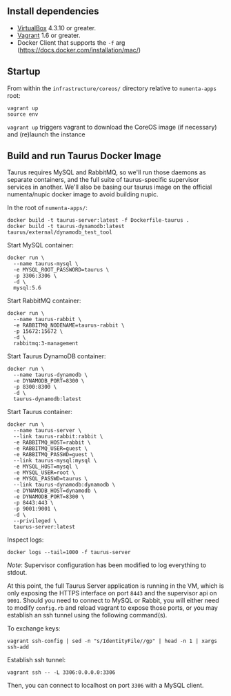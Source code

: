 Install dependencies
--------------------

* [VirtualBox](https://www.virtualbox.org/wiki/Downloads) 4.3.10 or greater.
* [Vagrant](http://www.vagrantup.com/downloads.html) 1.6 or greater.
* Docker Client that supports the `-f` arg (https://docs.docker.com/installation/mac/)

Startup
-------

From within the `infrastructure/coreos/` directory relative to `numenta-apps`
root:

```
vagrant up
source env
```

``vagrant up`` triggers vagrant to download the CoreOS image (if necessary) and (re)launch the instance

Build and run Taurus Docker Image
---------------------------------

Taurus requires MySQL and RabbitMQ, so we'll run those daemons as separate
containers, and the full suite of taurus-specific supervisor services in
another.  We'll also be basing our taurus image on the official numenta/nupic
docker image to avoid building nupic.

In the root of `numenta-apps/`:

```
docker build -t taurus-server:latest -f Dockerfile-taurus .
docker build -t taurus-dynamodb:latest taurus/external/dynamodb_test_tool
```

Start MySQL container:

```
docker run \
  --name taurus-mysql \
  -e MYSQL_ROOT_PASSWORD=taurus \
  -p 3306:3306 \
  -d \
  mysql:5.6
```

Start RabbitMQ container:

```
docker run \
  --name taurus-rabbit \
  -e RABBITMQ_NODENAME=taurus-rabbit \
  -p 15672:15672 \
  -d \
  rabbitmq:3-management
```

Start Taurus DynamoDB container:

```
docker run \
  --name taurus-dynamodb \
  -e DYNAMODB_PORT=8300 \
  -p 8300:8300 \
  -d \
  taurus-dynamodb:latest
```

Start Taurus container:

```
docker run \
  --name taurus-server \
  --link taurus-rabbit:rabbit \
  -e RABBITMQ_HOST=rabbit \
  -e RABBITMQ_USER=guest \
  -e RABBITMQ_PASSWD=guest \
  --link taurus-mysql:mysql \
  -e MYSQL_HOST=mysql \
  -e MYSQL_USER=root \
  -e MYSQL_PASSWD=taurus \
  --link taurus-dynamodb:dynamodb \
  -e DYNAMODB_HOST=dynamodb \
  -e DYNAMODB_PORT=8300 \
  -p 8443:443 \
  -p 9001:9001 \
  -d \
  --privileged \
  taurus-server:latest
```

Inspect logs:

```
docker logs --tail=1000 -f taurus-server
```

*Note*: Supervisor configuration has been modified to log everything to stdout.

At this point, the full Taurus Server application is running in the VM, which
is only exposing the HTTPS interface on port `8443` and the supervisor api on
`9001`.  Should you need to connect to MySQL or Rabbit, you will either need to
modify `config.rb` and reload vagrant to expose those ports, or you may
establish an ssh tunnel using the following command(s).

To exchange keys:

```
vagrant ssh-config | sed -n "s/IdentityFile//gp" | head -n 1 | xargs ssh-add
```

Establish ssh tunnel:

```
vagrant ssh -- -L 3306:0.0.0.0:3306
```

Then, you can connect to localhost on port `3306` with a MySQL client.

